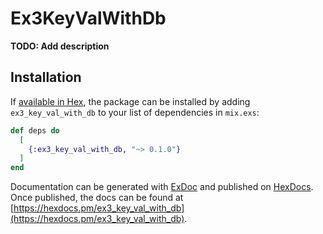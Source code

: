 # Ex3KeyValWithDb

**TODO: Add description**

## Installation

If [available in Hex](https://hex.pm/docs/publish), the package can be installed
by adding `ex3_key_val_with_db` to your list of dependencies in `mix.exs`:

```elixir
def deps do
  [
    {:ex3_key_val_with_db, "~> 0.1.0"}
  ]
end
```

Documentation can be generated with [ExDoc](https://github.com/elixir-lang/ex_doc)
and published on [HexDocs](https://hexdocs.pm). Once published, the docs can
be found at [https://hexdocs.pm/ex3_key_val_with_db](https://hexdocs.pm/ex3_key_val_with_db).

